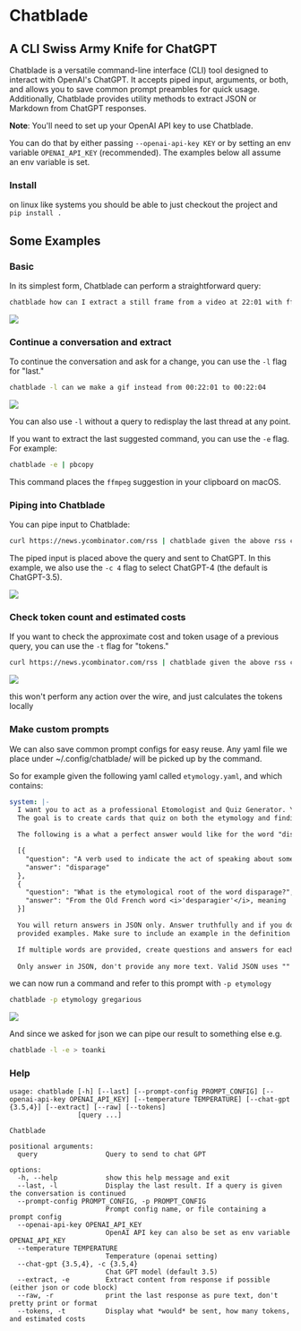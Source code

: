 # Chatblade
## A CLI Swiss Army Knife for ChatGPT

Chatblade is a versatile command-line interface (CLI) tool designed to interact with OpenAI's ChatGPT. It accepts piped input, arguments, or both, and allows you to save common prompt preambles for quick usage. Additionally, Chatblade provides utility methods to extract JSON or Markdown from ChatGPT responses.

**Note**: You'll need to set up your OpenAI API key to use Chatblade.

You can do that by either passing `--openai-api-key KEY` or by setting an env variable `OPENAI_API_KEY` (recommended). The examples below all assume an env variable is set.

### Install
on linux like systems you should be able to just checkout the project and  `pip install .` 

## Some Examples

### Basic
In its simplest form, Chatblade can perform a straightforward query:
```bash
chatblade how can I extract a still frame from a video at 22:01 with ffmpeg
```

<img src="assets/example1.png">

### Continue a conversation and extract
To continue the conversation and ask for a change, you can use the `-l` flag for "last."

```bash
chatblade -l can we make a gif instead from 00:22:01 to 00:22:04
```

<img src="assets/example2.png">

You can also use `-l` without a query to redisplay the last thread at any point.

If you want to extract the last suggested command, you can use the `-e` flag. For example:

```bash
chatblade -e | pbcopy
```

This command places the `ffmpeg` suggestion in your clipboard on macOS.

### Piping into Chatblade
You can pipe input to Chatblade:

```bash
curl https://news.ycombinator.com/rss | chatblade given the above rss can you show me the top 3 articles about AI and their links -c 4
```

The piped input is placed above the query and sent to ChatGPT. In this example, we also use the `-c 4` flag to select ChatGPT-4 (the default is ChatGPT-3.5).

<img src="assets/example3.png">

### Check token count and estimated costs
If you want to check the approximate cost and token usage of a previous query, you can use the `-t` flag for "tokens."

```bash
curl https://news.ycombinator.com/rss | chatblade given the above rss can you show me the top 3 articles about AI and their links -t
```

<img src="assets/example4.png">

this won't perform any action over the wire, and just calculates the tokens locally

### Make custom prompts

We can also save common prompt configs for easy reuse. Any yaml file we place under ~/.config/chatblade/ will be picked up by the command.

So for example given the following yaml called `etymology.yaml`, and which contains:
```yaml
system: |-
  I want you to act as a professional Etomologist and Quiz Generator. You have a deep knowledge of etymology and will be provided with a word. 
  The goal is to create cards that quiz on both the etymology and finding the word by its definition.

  The following is a what a perfect answer would like for the word "disparage"

  [{
    "question": "A verb used to indicate the act of speaking about someone or something in a negative or belittling way.<br/> <i>E.g He would often _______ his coworkers behind their backs.</i>",
    "answer": "disparage"
  },
  {
    "question": "What is the etymological root of the word disparage?",
    "answer": "From the Old French word <i>'desparagier'</i>, meaning 'marry someone of unequal rank', which comes from <i>'des-'</i> (dis-) and <i>'parage'</i> (equal rank)"
  }]

  You will return answers in JSON only. Answer truthfully and if you don't know then say so. Keep questions as close as possible to the
  provided examples. Make sure to include an example in the definition question. Use HTML within the strings to nicely format your answers.

  If multiple words are provided, create questions and answers for each of them in one list. 
  
  Only answer in JSON, don't provide any more text. Valid JSON uses "" quotes to wrap its items.
```

we can now run a command and refer to this prompt with `-p etymology`

```bash
chatblade -p etymology gregarious
```

<img src="assets/example5.png">

And since we asked for json we can pipe our result to something else e.g.

```bash
chatblade -l -e > toanki
```

### Help

```
usage: chatblade [-h] [--last] [--prompt-config PROMPT_CONFIG] [--openai-api-key OPENAI_API_KEY] [--temperature TEMPERATURE] [--chat-gpt {3.5,4}] [--extract] [--raw] [--tokens]
                 [query ...]

Chatblade

positional arguments:
  query                 Query to send to chat GPT

options:
  -h, --help            show this help message and exit
  --last, -l            Display the last result. If a query is given the conversation is continued
  --prompt-config PROMPT_CONFIG, -p PROMPT_CONFIG
                        Prompt config name, or file containing a prompt config
  --openai-api-key OPENAI_API_KEY
                        OpenAI API key can also be set as env variable OPENAI_API_KEY
  --temperature TEMPERATURE
                        Temperature (openai setting)
  --chat-gpt {3.5,4}, -c {3.5,4}
                        Chat GPT model (default 3.5)
  --extract, -e         Extract content from response if possible (either json or code block)
  --raw, -r             print the last response as pure text, don't pretty print or format
  --tokens, -t          Display what *would* be sent, how many tokens, and estimated costs
```
